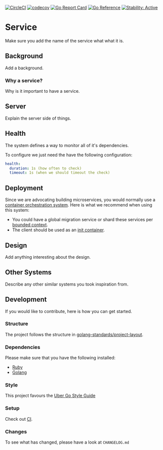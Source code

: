 [![CircleCI](https://circleci.com/gh/alexfalkowski/web.svg?style=svg)](https://circleci.com/gh/alexfalkowski/web)
[![codecov](https://codecov.io/gh/alexfalkowski/web/graph/badge.svg?token=S9SPVVYQAY)](https://codecov.io/gh/alexfalkowski/web)
[![Go Report Card](https://goreportcard.com/badge/github.com/alexfalkowski/web)](https://goreportcard.com/report/github.com/alexfalkowski/web)
[![Go Reference](https://pkg.go.dev/badge/github.com/alexfalkowski/web.svg)](https://pkg.go.dev/github.com/alexfalkowski/web)
[![Stability: Active](https://masterminds.github.io/stability/active.svg)](https://masterminds.github.io/stability/active.html)

# Service

Make sure you add the name of the service what what it is.

## Background

Add a background.

### Why a service?

Why is it important to have a service.

## Server

Explain the server side of things.

## Health

The system defines a way to monitor all of it's dependencies.

To configure we just need the have the following configuration:

```yaml
health:
  duration: 1s (how often to check)
  timeout: 1s (when we should timeout the check)
```

## Deployment

Since we are advocating building microservices, you would normally use a [container orchestration system](https://newrelic.com/blog/best-practices/container-orchestration-explained). Here is what we recommend when using this system:
- You could have a global migration service or shard these services per [bounded context](https://martinfowler.com/bliki/BoundedContext.html).
- The client should be used as an [init container](https://kubernetes.io/docs/concepts/workloads/pods/init-containers/).

## Design

Add anything interesting about the design.

## Other Systems

Describe any other similar systems you took inspiration from.

## Development

If you would like to contribute, here is how you can get started.

### Structure

The project follows the structure in [golang-standards/project-layout](https://github.com/golang-standards/project-layout).

### Dependencies

Please make sure that you have the following installed:
- [Ruby](.ruby-version)
- [Golang](go.mod)

### Style

This project favours the [Uber Go Style Guide](https://github.com/uber-go/guide/blob/master/style.md)

### Setup

Check out [CI](.circleci/config.yml).

### Changes

To see what has changed, please have a look at `CHANGELOG.md`
